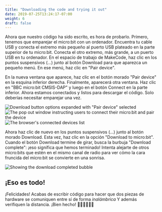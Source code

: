 ```yaml
---
title: "Downloading the code and trying it out"
date: 2019-07-25T13:24:17-07:00
weight: 6
draft: false
---
```


Ahora que nuestro código ha sido escrito, es hora de probarlo. Primero, tenemos que emparejar el micro:bit con un ordenador. Encuentra tu cable USB y conecta el extremo más pequeño al puerto USB plateado en la parte superior de tu micro:bit. Conecta el otro extremo, más grande, a un puerto USB en tu ordenador. En el espacio de trabajo de MakeCode, haz clic en los puntos suspensivos (...) junto al botón Download para que aparezca un pequeño menú. En ese menú, haz clic en "Pair device".

En la nueva ventana que aparece, haz clic en el botón morado "Pair device" en la esquina inferior derecha. Finalmente, aparecerá otra ventana. Haz clic en "BBC micro:bit CMSIS-DAP" y luego en el botón Connect en la parte inferior. Ahora estamos conectados y listos para descargar el código. Solo deberías necesitar emparejar una vez.

![Download button options expanded with "Pair device" selected](../img/pairDevice.png)
![The pop out window instructing users to connect their micro:bit and pair the device](../img/pairModal.png)
![The browser's connected devices list](../img/connectToDevice.png)

Ahora haz clic de nuevo en los puntos suspensivos (...) junto al botón morado Download. Esta vez, haz clic en la opción "Download to micro:bit". Cuando el botón Download termine de girar, busca la burbuja "Download complete": ¡eso significa que hemos terminado! Intenta alejarte de otros micro:bits que estén en el mismo canal de radio para ver cómo la cara fruncida del micro:bit se convierte en una sonrisa.

![Showing the download completed bubble](../img/downloadComplete.png)

## ¡Eso es todo!
¡Felicidades! Acabas de escribir código para hacer que dos piezas de hardware se comuniquen entre sí de forma _inalámbrica_ Y además verifiquen la distancia. ¡Bien hecho! 👏🏽👏🏽👏🏽